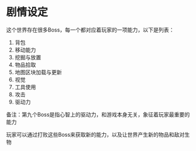 # 剧情设定

这个世界存在很多Boss，每一个都对应着玩家的一项能力，以下是列表：

1. 背包
2. 移动能力
3. 挖掘与放置
4. 物品拾取
5. 地图区块加载与更新
6. 视觉
7. 工具使用
8. 攻击
9. 驱动力

备注：第九个Boss是指心智上的驱动力，和游戏本身无关，象征着玩家最重要的能力

玩家可以通过打败这些Boss来获取新的能力，以及让世界产生新的物品和敌对生物
